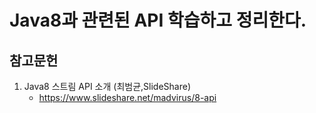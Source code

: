 # Java8과 관련된 API 학습하고 정리한다.


## 참고문헌

1. Java8 스트림 API 소개 (최범균,SlideShare)
    - https://www.slideshare.net/madvirus/8-api